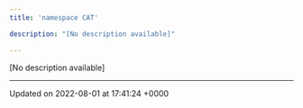 ```yaml
---
title: 'namespace CAT'

description: "[No description available]"

---
```







[No description available]






-------------------------------

Updated on 2022-08-01 at 17:41:24 +0000